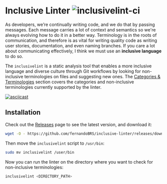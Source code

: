 # Inclusive Linter ![inclusivelint-ci](https://github.com/fernandoBRS/inclusive-linter/workflows/inclusivelint-ci/badge.svg)

As developers, we’re continually writing code, and we do that by passing messages. Each message carries a lot of context and semantics so we're always evolving how to do it in a better way. Terminology is in the roots of communication, and therefore is as vital for writing quality code as writing user stories, documentation, and even naming branches. If you care a lot about communicating effectively, I think we must use an **inclusive language** to do so.

The `inclusivelint` is a static analysis tool that enables a more inclusive language and diverse culture through Git workflows by looking for non-inclusive terminologies on files and suggesting new ones. The [Categories & Terminologies](./docs/categories-and-terminologies.md) section covers the categories and non-inclusive terminologies currently supported by the linter.

[![asciicast](https://asciinema.org/a/VlinK1jA4jT17N1xoucHNBdP6.svg)](https://asciinema.org/a/VlinK1jA4jT17N1xoucHNBdP6)

## Installation

Check out the [Releases](https://github.com/fernandoBRS/inclusive-linter/releases) page to see the latest version, and download it:

```sh
wget -O - https://github.com/fernandoBRS/inclusive-linter/releases/download/<VERSION>/inclusivelint
```

Then move the `inclusivelint` script to `/usr/bin`:

```sh
sudo mv inclusivelint /user/bin
```

Now you can run the linter on the directory where you want to check for non-inclusive terminologies:

```sh
inclusivelint <DIRECTORY_PATH>
```
